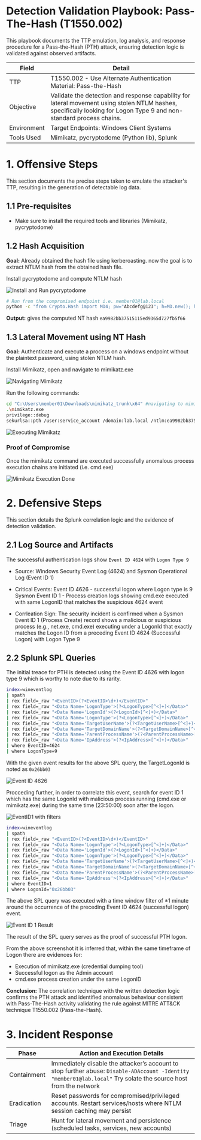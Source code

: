 # Detection Validation Playbook: Pass-The-Hash (T1550.002)

This playbook documents the TTP emulation, log analysis, and response procedure for a Pass-the-Hash (PTH) attack, ensuring detection logic is validated against observed artifacts.

Field | Detail |
------|--------|
TTP | T1550.002 - Use Alternate Authentication Material: Pass-the-Hash |
Objective | Validate the detection and response capability for lateral movement using stolen NTLM hashes, specifically looking for Logon Type 9 and non-standard process chains. |
Environment	| Target Endpoints: Windows Client Systems |
Tools Used | Mimikatz, pycryptodome (Python lib), Splunk |

# 1. Offensive Steps

This section documents the precise steps taken to emulate the attacker's TTP, resulting in the generation of detectable log data.

## 1.1 Pre-requisites

- Make sure to install the required tools and libraries (Mimikatz, pycryptodome)

## 1.2 Hash Acquisition

**Goal:** Already obtained the hash file using kerberoasting. now the goal is to extract NTLM hash from the obtained hash file.

Install pycryptodome and compute NTLM hash

![Install and Run pycryptodome](../screenshots/install_cryptodome_compute_nthash.png)

```bash
# Run from the compromised endpoint i.e. member01@lab.local
python -c "from Crypto.Hash import MD4; pw="Abcdefg@123"; h=MD.new(); h.update(pw.encode('utf-161e')); print(h.hexdigest())"
```

**Output:** gives the computed NT hash `ea9982bb37515115ed9365d727fb5f66`

## 1.3 Lateral Movement using NT Hash

**Goal:** Authenticate and execute a process on a windows endpoint without the plaintext password, using stolen NTLM hash.

Install Mimikatz, open and navigate to mimikatz.exe

![Navigating Mimikatz](../screenshots/image2.png)

Run the following commands:

```bash
cd "C:\Users\member01\Downloads\mimikatz_trunk\x64" #navigating to mimikatz folder
.\mimikatz.exe
privilege::debug
sekurlsa::pth /user:service_account /domain:lab.local /ntlm:ea9982bb37515115ed9365d727fb5f66
```

![Executing Mimikatz](../screenshots/image14.png)

### Proof of Compromise

Once the mimikatz command are executed successfully anomalous process execution chains are initiated (i.e. cmd.exe)

![Mimikatz Execution Done](../screenshots/image9.png)

# 2. Defensive Steps

This section details the Splunk correlation logic and the evidence of detection validation.

## 2.1 Log Source and Artifacts

The successful authentication logs show `Event ID 4624` with `Logon Type 9`

- Source: Windows Security Event Log (4624) and Sysmon Operational Log (Event ID 1)

- Critical Events:
    Event ID 4626 - successful logon where Logon type is 9
    Sysmon Event ID 1 - Process creation logs showing cmd.exe executed with same LogonID that matches the suspicious 4624 event

- Corrleation Sign: The security incident is confirmed when a Sysmon Event ID 1 (Process Create) record shows a malicious or suspicious process (e.g., net.exe, cmd.exe) executing under a LogonId that exactly matches the Logon ID from a preceding Event ID 4624 (Successful Logon) with Logon Type 9

## 2.2 Splunk SPL Queries

The initial treace for PTH is detected using the Event ID 4626 with logon type 9 which is worthy to note due to its rarity.

```bash
index=wineventlog 
| spath 
| rex field=_raw "<EventID>(?<EventID>\d+)</EventID>"
| rex field=_raw "<Data Name='LogonType'>(?<LogonType>[^<]+)</Data>"
| rex field=_raw "<Data Name='LogonId'>(?<LogonId>[^<]+)</Data>"
| rex field=_raw "<Data Name='LogonType'>(?<LogonType>[^<]+)</Data>"
| rex field=_raw "<Data Name='TargetUserName'>(?<TargetUserName>[^<]+)</Data>"
| rex field=_raw "<Data Name='TargetDomainName'>(?<TargetDomainName>[^<]+)</Data>"
| rex field=_raw "<Data Name='ParentProcessName'>(?<ParentProcessName>[^<]+)</Data>"
| rex field=_raw "<Data Name='IpAddress'>(?<IpAddress>[^<]+)</Data>"
| where EventID=4624
| where LogonType=9
```

With the given event results for the above SPL query, the TargetLogonId is noted as `0x26bb03`

![Event ID 4626](../screenshots/Event%20ID%204626%20marked.jpg)

Procceding further, in order to correlate this event, search for event ID 1 which has the same LogonId with malicious process running (cmd.exe or mimikatz.exe) during the same time (23:50:00) soon after the logon.

![EventID1 with filters](../screenshots/Event%20ID%201%20Filter.jpg)

```bash
index=wineventlog 
| spath 
| rex field=_raw "<EventID>(?<EventID>\d+)</EventID>"
| rex field=_raw "<Data Name='LogonType'>(?<LogonType>[^<]+)</Data>"
| rex field=_raw "<Data Name='LogonId'>(?<LogonId>[^<]+)</Data>"
| rex field=_raw "<Data Name='LogonType'>(?<LogonType>[^<]+)</Data>"
| rex field=_raw "<Data Name='TargetUserName'>(?<TargetUserName>[^<]+)</Data>"
| rex field=_raw "<Data Name='TargetDomainName'>(?<TargetDomainName>[^<]+)</Data>"
| rex field=_raw "<Data Name='ParentProcessName'>(?<ParentProcessName>[^<]+)</Data>"
| rex field=_raw "<Data Name='IpAddress'>(?<IpAddress>[^<]+)</Data>"
| where EventID=1
| where LogonId="0x26bb03"
```
The above SPL query was executed with a time window filter of ±1 minute around the occurrence of the preceding Event ID 4624 (successful logon) event.

![Event ID 1 Result](../screenshots/Event%20ID%201%20Results.jpg)

The result of the SPL query serves as the proof of successful PTH logon.

From the above screenshot it is inferred that, within the same timeframe of Logon there are evidences for:
- Execution of mimikatz.exe (credential dumping tool)
- Successful logon as the Admin account
- cmd.exe process creation under the same LogonID

**Conclusion:** The correlation technique with the written detection logic confirms the PTH attack and identified anomalous behaviour consistent with Pass-The-Hash activity validating the rule against MITRE ATT&CK technique T1550.002 (Pass-the-Hash).

# 3. Incident Response


| Phase | Action and Execution Details |
--------------|------------------------------|
Containment | Immediately disable the attacker’s account to stop further abuse: `Disable-ADAccount -Identity "member01@lab.local"` Try solate the source host from the network |
Eradication | Reset passwords for compromised/privileged accounts. Restart services/hosts where NTLM session caching may persist |
Triage | Hunt for lateral movement and persistence (scheduled tasks, services, new accounts) |








